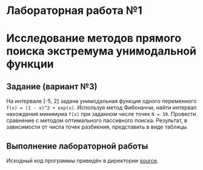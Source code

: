 # Лабораторная работа №1
# Исследование методов прямого поиска экстремума унимодальной функции

## Задание (вариант №3)

На интервале [-5, 2] задана унимодальная функция одного переменного
`f(x) = (1 - x)^2 + exp(x)`. Используя метод Фибоначчи, найти интервал
нахождения минимума `f(x)` при заданном числе точек `N = 30`.
Провести сравнение с методом оптимального пассивного поиска. Результат,
в зависимости от числа точек разбиения, представить в виде таблицы.

## Выполнение лабораторной работы

Исходный код программы приведён в директории [source](source/).
